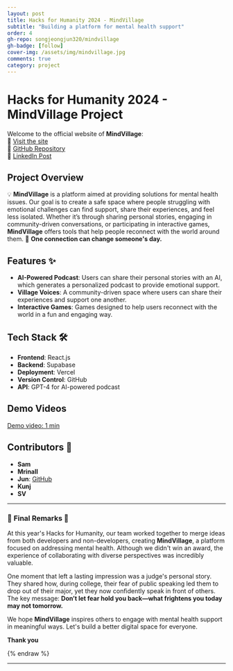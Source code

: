 ```yaml
---
layout: post
title: Hacks for Humanity 2024 - MindVillage
subtitle: "Building a platform for mental health support"
order: 4
gh-repo: songjeongjun320/mindvillage
gh-badge: [follow]
cover-img: /assets/img/mindvillage.jpg
comments: true
category: project
---
```


# Hacks for Humanity 2024 - MindVillage Project

Welcome to the official website of **MindVillage**:  
🚀 [Visit the site](https://mindvillage-liard.vercel.app)  
🚀 [GitHub Repository](https://github.com/songjeongjun320/mindvillage)  
🚀 [LinkedIn Post](https://www.linkedin.com/feed/update/urn:li:activity:7251420434535985152/)

## Project Overview

💡 **MindVillage** is a platform aimed at providing solutions for mental health issues. Our goal is to create a safe space where people struggling with emotional challenges can find support, share their experiences, and feel less isolated. Whether it’s through sharing personal stories, engaging in community-driven conversations, or participating in interactive games, **MindVillage** offers tools that help people reconnect with the world around them. 🌱 **One connection can change someone's day.**

## Features ✨

- **AI-Powered Podcast**: Users can share their personal stories with an AI, which generates a personalized podcast to provide emotional support.
- **Village Voices**: A community-driven space where users can share their experiences and support one another.
- **Interactive Games**: Games designed to help users reconnect with the world in a fun and engaging way.

## Tech Stack 🛠️

- **Frontend**: React.js
- **Backend**: Supabase
- **Deployment**: Vercel
- **Version Control**: GitHub
- **API**: GPT-4 for AI-powered podcast

## Demo Videos

[Demo video: 1 min](https://www.youtube.com/watch?v=zHLHY-VRkvw)

## Contributors 👥

- **Sam**
- **Mrinall**
- **Jun**: [GitHub](https://github.com/songjeongjun320)
- **Kunj**
- **SV**

---

### 🌟 **Final Remarks** 🌟

At this year's Hacks for Humanity, our team worked together to merge ideas from both developers and non-developers, creating **MindVillage**, a platform focused on addressing mental health. Although we didn't win an award, the experience of collaborating with diverse perspectives was incredibly valuable.

One moment that left a lasting impression was a judge's personal story. They shared how, during college, their fear of public speaking led them to drop out of their major, yet they now confidently speak in front of others. The key message: **Don’t let fear hold you back—what frightens you today may not tomorrow.**

We hope **MindVillage** inspires others to engage with mental health support in meaningful ways. Let's build a better digital space for everyone.

**Thank you**

{% endraw %}

---
